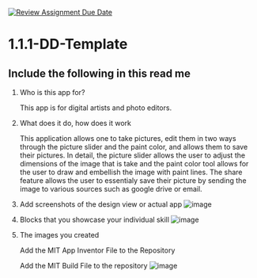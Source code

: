 [![Review Assignment Due Date](https://classroom.github.com/assets/deadline-readme-button-22041afd0340ce965d47ae6ef1cefeee28c7c493a6346c4f15d667ab976d596c.svg)](https://classroom.github.com/a/KZRgrbJa)
# 1.1.1-DD-Template

## Include the following in this read me

1. Who is this app for?

   This app is for digital artists and photo editors.
   
1. What does it do, how does it work
   
   This application allows one to take pictures, edit them in two ways through the picture slider and the paint color, and allows them to save their pictures. In detail, the picture slider allows the user to adjust the dimensions of the image that is take and the paint color tool allows for the user to draw and embellish the image with paint lines. The share feature allows the user to essentialy save their picture by sending the image to various sources such as google drive or email.
   
1. Add screenshots of the design view or actual app
   ![image](https://github.com/user-attachments/assets/1e65bae0-66a0-4b7d-8d7c-a9cd9ce906d1)
   
1. Blocks that you showcase your individual skill
   ![image](https://github.com/user-attachments/assets/4091c927-a100-493e-ac49-ff6c56a19e12)
1. The images you created

   Add the MIT App Inventor File to the Repository

   Add the MIT Build File to the repository
   ![image](https://github.com/user-attachments/assets/be45fa0f-57c2-408c-97dc-2e61eebf5987)
